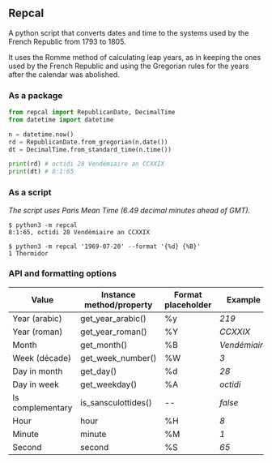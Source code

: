 ## Repcal

A python script that converts dates and time to the systems used by the French Republic from 1793 to 1805.

It uses the Romme method of calculating leap years, as in keeping the ones used by the French Republic and using the Gregorian rules for the years after the calendar was abolished.

### As a package

```python
from repcal import RepublicanDate, DecimalTime
from datetime import datetime

n = datetime.now()
rd = RepublicanDate.from_gregorian(n.date())
dt = DecimalTime.from_standard_time(n.time())

print(rd) # octidi 28 Vendémiaire an CCXXIX
print(dt) # 8:1:65
```

### As a script

_The script uses Paris Mean Time (6.49 decimal minutes ahead of GMT)._

```
$ python3 -m repcal
8:1:65, octidi 28 Vendémiaire an CCXXIX

$ python3 -m repcal '1969-07-20' --format '{%d} {%B}'
1 Thermidor
```


### API and formatting options

| Value            | Instance method/property | Format placeholder | Example               |
| ---------------- | ------------------------ | ------------------ | --------------------- |
| Year (arabic)    | get_year_arabic()        | %y                 | _219_                 |
| Year (roman)     | get_year_roman()         | %Y                 | _CCXXIX_              |
| Month            | get_month()              | %B                 | _Vendémiaire_         |
| Week (décade)    | get_week_number()        | %W                 | _3_                   |
| Day in month     | get_day()                | %d                 | _28_                  |
| Day in week      | get_weekday()            | %A                 | _octidi_              |
| Is complementary | is_sansculottides()      | --                 | _false_               |
| Hour             | hour                     | %H                 | _8_                   |
| Minute           | minute                   | %M                 | _1_                   |
| Second           | second                   | %S                 | _65_                  |

